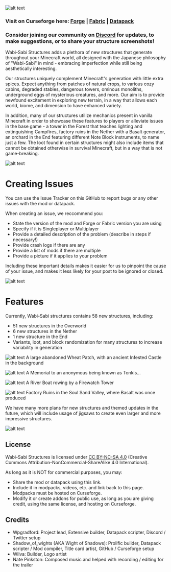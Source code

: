 ![alt text](https://i.imgur.com/1EiT59N.png)
### Visit on Curseforge here: [Forge](https://www.curseforge.com/minecraft/mc-mods/wabi-sabi-structures-forge) | [Fabric](https://www.curseforge.com/minecraft/mc-mods/wabi-sabi-structures-fabric) | [Datapack](https://www.curseforge.com/minecraft/texture-packs/wabi-sabi-structures-datapack)
### Consider joining our community on [Discord](https://discord.gg/xJZbkfPrxJ) for updates, to make suggestions, or to share your structure screenshots!

Wabi-Sabi Structures adds a plethora of new structures that generate throughout your Minecraft world, all designed with the Japanese philosophy of "Wabi-Sabi" in mind - embracing imperfection while still being aesthetically interesting.

Our structures uniquely complement Minecraft's generation with little extra spices. Expect anything from patches of natural crops, to various cozy cabins, degraded stables, dangerous towers, ominous monoliths, underground eggs of mysterious creatures, and more. Our aim is to provide newfound excitement in exploring new terrain, in a way that allows each world, biome, and dimension to have enhanced variety.

In addition, many of our structures utilize mechanics present in vanilla Minecraft in order to showcase these features to players or alleviate issues in the base game - a tower in the Forest that teaches lighting and extinguishing Campfires, factory ruins in the Nether with a Basalt generator, an orchard in the End featuring different Note Block instruments, to name just a few. The loot found in certain structures might also include items that cannot be obtained otherwise in survival Minecraft, but in a way that is not game-breaking.

![alt text](https://i.imgur.com/vrvJdLE.png)

# Creating Issues
You can use the Issue Tracker on this GitHub to report bugs or any other issues with the mod or datapack.

When creating an issue, we reccommend you:
  - State the version of the mod and Forge or Fabric version you are using
  - Specify if it is Singleplayer or Multiplayer
  - Provide a detailed description of the problem (describe in steps if necessary!)
  - Provide crash logs if there are any
  - Provide a list of mods if there are multiple
  - Provide a picture if it applies to your problem
  
Including these important details makes it easier for us to pinpoint the cause of your issue, and makes it less likely for your post to be ignored or closed.

![alt text](https://i.imgur.com/vrvJdLE.png)

# Features

Currently, Wabi-Sabi structures contains 58 new structures, including:
  - 51 new structures in the Overworld
  - 6 new structures in the Nether
  - 1 new structure in the End
  - Variants, loot, and block randomization for many structures to increase variability in generation

![alt text](https://i.imgur.com/kjLV81B.jpg)
A large abandoned Wheat Patch, with an ancient Infested Castle in the background

![alt text](https://i.imgur.com/eTnTRsy.png)
A Memorial to an anonymous being known as Tonkis...

![alt text](https://i.imgur.com/4jvwgHu.png)
A River Boat rowing by a Firewatch Tower

![alt text](https://i.imgur.com/vt767Us.png)
Factory Ruins in the Soul Sand Valley, where Basalt was once produced

We have many more plans for new structures and themed updates in the future, which will include usage of jigsaws to create even larger and more impressive structures.

![alt text](https://i.imgur.com/vrvJdLE.png)

## License

Wabi-Sabi Structures is licensed under [CC BY-NC-SA 4.0](https://creativecommons.org/licenses/by-nc-sa/4.0/legalcode) (Creative Commons Attribution-NonCommercial-ShareAlike 4.0 International).

As long as it is NOT for commercial purposes, you may:
  - Share the mod or datapack using this link.
  - Include it in modpacks, videos, etc. and link back to this page. Modpacks must be hosted on Curseforge.
  - Modify it or create addons for public use, as long as you are giving credit, using the same license, and hosting on Curseforge.

## Credits
  - Wpgradford: Project lead, Extensive builder, Datapack scripter, Discord / Twitter setup
  - Shadow_of_wights (AKA Wight of Shadows): Prolific builder, Datapack scripter / Mod compiler, Title card artist, GitHub / Curseforge setup
  - Wilva: Builder, Logo artist
  - Nate Pinkston: Composed music and helped with recording / editing for the trailer
